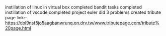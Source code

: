 instillation of linux in virtual box completed
bandit tasks completed
instillation of vscode completed
project euler did 3 problems
created tribute page link:- https://dol9nsf5jo5aagbanwrunq.on.drv.tw/www.tributepage.com/tribute%20page.html
